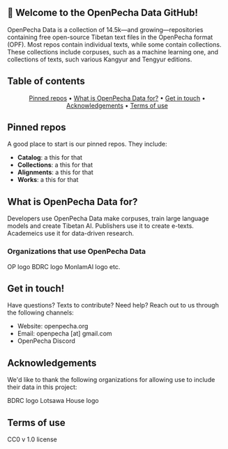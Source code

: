 ## 👋 Welcome to the OpenPecha Data GitHub!

OpenPecha Data is a collection of 14.5k—and growing—repositories containing free open-source Tibetan text files in the OpenPecha format (OPF). Most repos contain individual texts, while some contain collections. These collections include corpuses, such as a machine learning one, and collections of texts, such various Kangyur and Tengyur editions.

## Table of contents
<p align="center">
  <a href="#pinned-repos">Pinned repos</a> •
  <a href="#what-is-openpecha-data-for">What is OpenPecha Data for?</a> •
  <a href="#get-in-touch">Get in touch</a> •
  <a href="#acknowledgements">Acknowledgements</a> •
  <a href="#terms-of-use">Terms of use</a>
</p>

## Pinned repos

A good place to start is our pinned repos. They include:

- **Catalog**: a this for that
- **Collections**: a this for that
- **Alignments**: a this for that
- **Works**: a this for that

## What is OpenPecha Data for?

Developers use OpenPecha Data make corpuses, train large language models and create Tibetan AI. Publishers use it to create e-texts. Academeics use it for data-driven research.

### Organizations that use OpenPecha Data

OP logo
BDRC logo
MonlamAI logo
etc.

## Get in touch!

Have questions? Texts to contribute? Need help? Reach out to us through the following channels:

- Website: openpecha.org
- Email: openpecha [at] gmail.com
- OpenPecha Discord

## Acknowledgements

We'd like to thank the following organizations for allowing use to include their data in this project:

BDRC logo
Lotsawa House logo

## Terms of use

CC0 v 1.0 license
